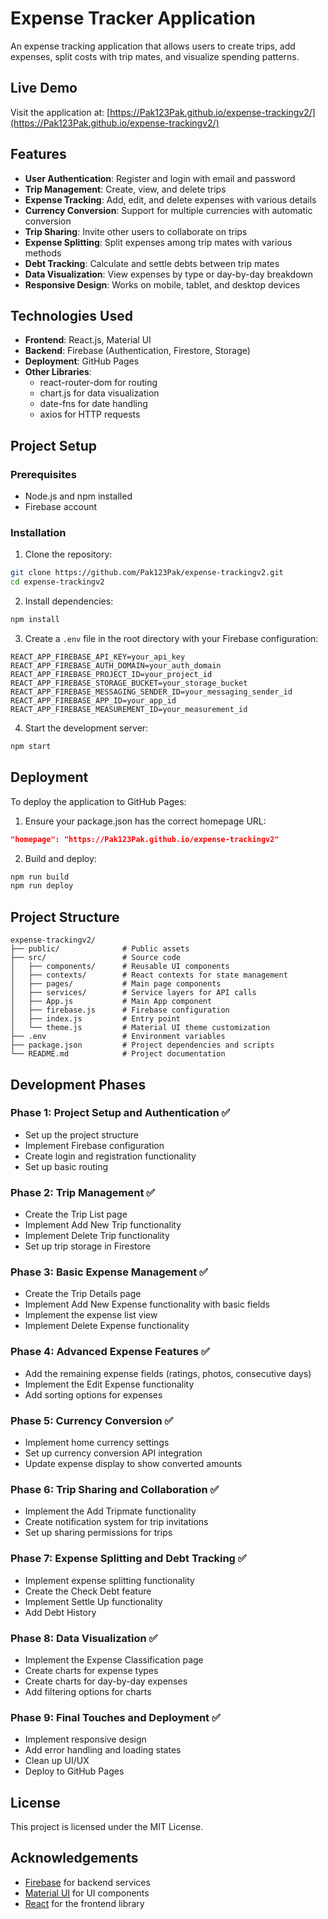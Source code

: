 # Expense Tracker Application

An expense tracking application that allows users to create trips, add expenses, split costs with trip mates, and visualize spending patterns.

## Live Demo

Visit the application at: [https://Pak123Pak.github.io/expense-trackingv2/](https://Pak123Pak.github.io/expense-trackingv2/)

## Features

- **User Authentication**: Register and login with email and password
- **Trip Management**: Create, view, and delete trips
- **Expense Tracking**: Add, edit, and delete expenses with various details
- **Currency Conversion**: Support for multiple currencies with automatic conversion
- **Trip Sharing**: Invite other users to collaborate on trips
- **Expense Splitting**: Split expenses among trip mates with various methods
- **Debt Tracking**: Calculate and settle debts between trip mates
- **Data Visualization**: View expenses by type or day-by-day breakdown
- **Responsive Design**: Works on mobile, tablet, and desktop devices

## Technologies Used

- **Frontend**: React.js, Material UI
- **Backend**: Firebase (Authentication, Firestore, Storage)
- **Deployment**: GitHub Pages
- **Other Libraries**: 
  - react-router-dom for routing
  - chart.js for data visualization
  - date-fns for date handling
  - axios for HTTP requests

## Project Setup

### Prerequisites

- Node.js and npm installed
- Firebase account

### Installation

1. Clone the repository:

```bash
git clone https://github.com/Pak123Pak/expense-trackingv2.git
cd expense-trackingv2
```

2. Install dependencies:

```bash
npm install
```

3. Create a `.env` file in the root directory with your Firebase configuration:

```
REACT_APP_FIREBASE_API_KEY=your_api_key
REACT_APP_FIREBASE_AUTH_DOMAIN=your_auth_domain
REACT_APP_FIREBASE_PROJECT_ID=your_project_id
REACT_APP_FIREBASE_STORAGE_BUCKET=your_storage_bucket
REACT_APP_FIREBASE_MESSAGING_SENDER_ID=your_messaging_sender_id
REACT_APP_FIREBASE_APP_ID=your_app_id
REACT_APP_FIREBASE_MEASUREMENT_ID=your_measurement_id
```

4. Start the development server:

```bash
npm start
```

## Deployment

To deploy the application to GitHub Pages:

1. Ensure your package.json has the correct homepage URL:

```json
"homepage": "https://Pak123Pak.github.io/expense-trackingv2"
```

2. Build and deploy:

```bash
npm run build
npm run deploy
```

## Project Structure

```
expense-trackingv2/
├── public/              # Public assets
├── src/                 # Source code
│   ├── components/      # Reusable UI components
│   ├── contexts/        # React contexts for state management
│   ├── pages/           # Main page components
│   ├── services/        # Service layers for API calls
│   ├── App.js           # Main App component
│   ├── firebase.js      # Firebase configuration
│   ├── index.js         # Entry point
│   └── theme.js         # Material UI theme customization
├── .env                 # Environment variables
├── package.json         # Project dependencies and scripts
└── README.md            # Project documentation
```

## Development Phases

### Phase 1: Project Setup and Authentication ✅
- Set up the project structure
- Implement Firebase configuration
- Create login and registration functionality
- Set up basic routing

### Phase 2: Trip Management ✅
- Create the Trip List page
- Implement Add New Trip functionality
- Implement Delete Trip functionality
- Set up trip storage in Firestore

### Phase 3: Basic Expense Management ✅
- Create the Trip Details page
- Implement Add New Expense functionality with basic fields
- Implement the expense list view
- Implement Delete Expense functionality

### Phase 4: Advanced Expense Features ✅
- Add the remaining expense fields (ratings, photos, consecutive days)
- Implement the Edit Expense functionality
- Add sorting options for expenses

### Phase 5: Currency Conversion ✅
- Implement home currency settings
- Set up currency conversion API integration
- Update expense display to show converted amounts

### Phase 6: Trip Sharing and Collaboration ✅
- Implement the Add Tripmate functionality
- Create notification system for trip invitations
- Set up sharing permissions for trips

### Phase 7: Expense Splitting and Debt Tracking ✅
- Implement expense splitting functionality
- Create the Check Debt feature
- Implement Settle Up functionality
- Add Debt History

### Phase 8: Data Visualization ✅
- Implement the Expense Classification page
- Create charts for expense types
- Create charts for day-by-day expenses
- Add filtering options for charts

### Phase 9: Final Touches and Deployment ✅
- Implement responsive design
- Add error handling and loading states
- Clean up UI/UX
- Deploy to GitHub Pages

## License

This project is licensed under the MIT License.

## Acknowledgements

- [Firebase](https://firebase.google.com/) for backend services
- [Material UI](https://mui.com/) for UI components
- [React](https://reactjs.org/) for the frontend library